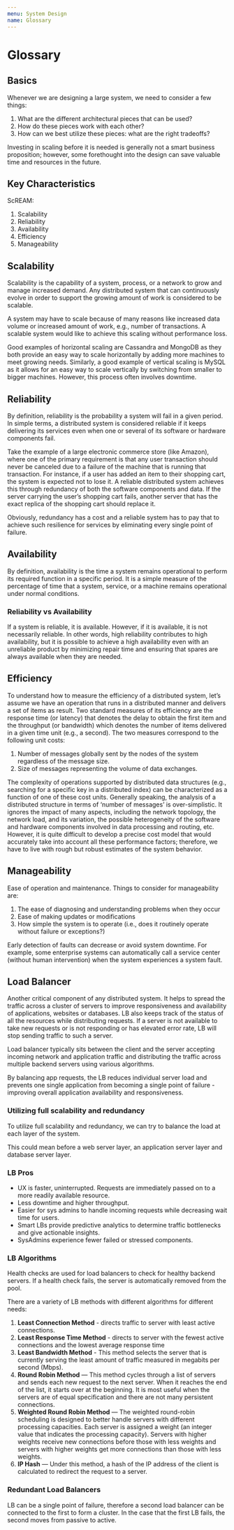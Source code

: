```yaml
---
menu: System Design
name: Glossary
---
```


# Glossary

## Basics

Whenever we are designing a large system, we need to consider a few things:

1. What are the different architectural pieces that can be used?
2. How do these pieces work with each other?
3. How can we best utilize these pieces: what are the right tradeoffs?

Investing in scaling before it is needed is generally not a smart business proposition; however, some forethought into the design can save valuable time and resources in the future.

## Key Characteristics

ScREAM:

1. Scalability
2. Reliability
3. Availability
4. Efficiency
5. Manageability

## Scalability

Scalability is the capability of a system, process, or a network to grow and manage increased demand. Any distributed system that can continuously evolve in order to support the growing amount of work is considered to be scalable.

A system may have to scale because of many reasons like increased data volume or increased amount of work, e.g., number of transactions. A scalable system would like to achieve this scaling without performance loss.

Good examples of horizontal scaling are Cassandra and MongoDB as they both provide an easy way to scale horizontally by adding more machines to meet growing needs. Similarly, a good example of vertical scaling is MySQL as it allows for an easy way to scale vertically by switching from smaller to bigger machines. However, this process often involves downtime.

## Reliability

By definition, reliability is the probability a system will fail in a given period. In simple terms, a distributed system is considered reliable if it keeps delivering its services even when one or several of its software or hardware components fail.

Take the example of a large electronic commerce store (like Amazon), where one of the primary requirement is that any user transaction should never be canceled due to a failure of the machine that is running that transaction. For instance, if a user has added an item to their shopping cart, the system is expected not to lose it. A reliable distributed system achieves this through redundancy of both the software components and data. If the server carrying the user’s shopping cart fails, another server that has the exact replica of the shopping cart should replace it.

Obviously, redundancy has a cost and a reliable system has to pay that to achieve such resilience for services by eliminating every single point of failure.

## Availability

By definition, availability is the time a system remains operational to perform its required function in a specific period. It is a simple measure of the percentage of time that a system, service, or a machine remains operational under normal conditions.

### Reliability vs Availability

If a system is reliable, it is available. However, if it is available, it is not necessarily reliable. In other words, high reliability contributes to high availability, but it is possible to achieve a high availability even with an unreliable product by minimizing repair time and ensuring that spares are always available when they are needed.

## Efficiency

To understand how to measure the efficiency of a distributed system, let’s assume we have an operation that runs in a distributed manner and delivers a set of items as result. Two standard measures of its efficiency are the response time (or latency) that denotes the delay to obtain the first item and the throughput (or bandwidth) which denotes the number of items delivered in a given time unit (e.g., a second). The two measures correspond to the following unit costs:

1. Number of messages globally sent by the nodes of the system regardless of the message size.
2. Size of messages representing the volume of data exchanges.

The complexity of operations supported by distributed data structures (e.g., searching for a specific key in a distributed index) can be characterized as a function of one of these cost units. Generally speaking, the analysis of a distributed structure in terms of ‘number of messages’ is over-simplistic. It ignores the impact of many aspects, including the network topology, the network load, and its variation, the possible heterogeneity of the software and hardware components involved in data processing and routing, etc. However, it is quite difficult to develop a precise cost model that would accurately take into account all these performance factors; therefore, we have to live with rough but robust estimates of the system behavior.

## Manageability

Ease of operation and maintenance. Things to consider for manageability are:

1. The ease of diagnosing and understanding problems when they occur
2. Ease of making updates or modifications
3. How simple the system is to operate (i.e., does it routinely operate without failure or exceptions?)

Early detection of faults can decrease or avoid system downtime. For example, some enterprise systems can automatically call a service center (without human intervention) when the system experiences a system fault.

## Load Balancer

Another critical component of any distributed system. It helps to spread the traffic across a cluster of servers to improve responsiveness and availability of applications, websites or databases. LB also keeps track of the status of all the resources while distributing requests. If a server is not available to take new requests or is not responding or has elevated error rate, LB will stop sending traffic to such a server.

Load balancer typically sits between the client and the server accepting incoming network and application traffic and distributing the traffic across multiple backend servers using various algorithms.

By balancing app requests, the LB reduces individual server load and prevents one single application from becoming a single point of failure - improving overall application availability and responsiveness.

### Utilizing full scalability and redundancy

To utilize full scalability and redundancy, we can try to balance the load at each layer of the system.

This could mean before a web server layer, an application server layer and database server layer.

### LB Pros

- UX is faster, uninterrupted. Requests are immediately passed on to a more readily available resource.
- Less downtime and higher throughput.
- Easier for sys admins to handle incoming requests while decreasing wait time for users.
- Smart LBs provide predictive analytics to determine traffic bottlenecks and give actionable insights.
- SysAdmins experience fewer failed or stressed components.

### LB Algorithms

Health checks are used for load balancers to check for healthy backend servers. If a health check fails, the server is automatically removed from the pool.

There are a variety of LB methods with different algorithms for different needs:

1. **Least Connection Method** - directs traffic to server with least active connections.
2. **Least Response Time Method** - directs to server with the fewest active connections and the lowest average response time
3. **Least Bandwidth Method** - This method selects the server that is currently serving the least amount of traffic measured in megabits per second (Mbps).
4. **Round Robin Method** — This method cycles through a list of servers and sends each new request to the next server. When it reaches the end of the list, it starts over at the beginning. It is most useful when the servers are of equal specification and there are not many persistent connections.
5. **Weighted Round Robin Method** — The weighted round-robin scheduling is designed to better handle servers with different processing capacities. Each server is assigned a weight (an integer value that indicates the processing capacity). Servers with higher weights receive new connections before those with less weights and servers with higher weights get more connections than those with less weights.
6. **IP Hash** — Under this method, a hash of the IP address of the client is calculated to redirect the request to a server.

### Redundant Load Balancers

LB can be a single point of failure, therefore a second load balancer can be connected to the first to form a cluster. In the case that the first LB fails, the second moves from passive to active.
